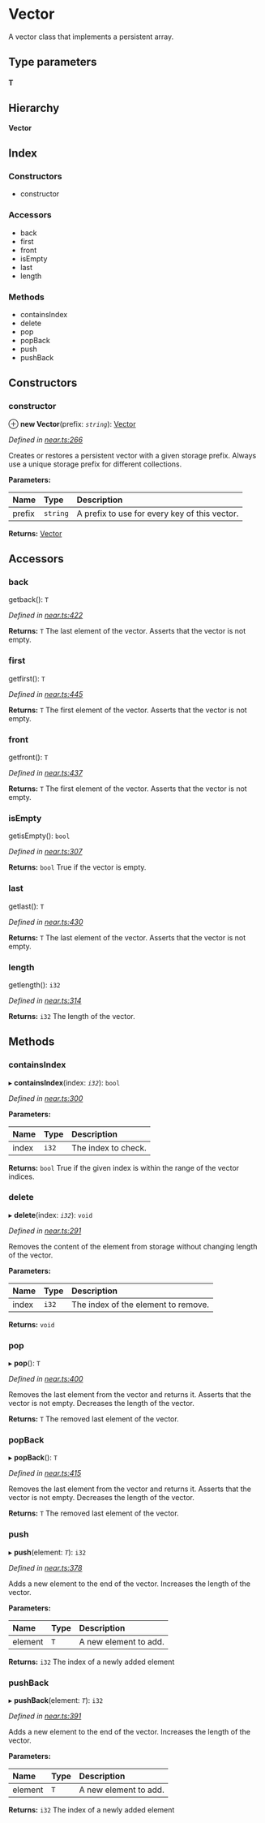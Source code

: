 # Vector

A vector class that implements a persistent array.

## Type parameters

#### T

## Hierarchy

**Vector**

## Index

### Constructors

* constructor

### Accessors

* back
* first
* front
* isEmpty
* last
* length

### Methods

* containsIndex
* delete
* pop
* popBack
* push
* pushBack

## Constructors

### constructor

⊕ **new Vector**\(prefix: _`string`_\): [Vector](https://github.com/nearprotocol/docs/tree/59dd4aad80e70dc96fa9fbff5f98c18d604a0fc3/docs/api-documentation/runtime-ts/classes/collections/_near_.collections.vector.md)

_Defined in_ [_near.ts:266_](https://github.com/nearprotocol/near-runtime-ts/blob/a2daf13/near.ts#L266)

Creates or restores a persistent vector with a given storage prefix. Always use a unique storage prefix for different collections.

**Parameters:**

| Name | Type | Description |
| :--- | :--- | :--- |
| prefix | `string` | A prefix to use for every key of this vector. |

**Returns:** [Vector](https://github.com/nearprotocol/docs/tree/59dd4aad80e70dc96fa9fbff5f98c18d604a0fc3/docs/api-documentation/runtime-ts/classes/collections/_near_.collections.vector.md)

## Accessors

### back

getback\(\): `T`

_Defined in_ [_near.ts:422_](https://github.com/nearprotocol/near-runtime-ts/blob/a2daf13/near.ts#L422)

**Returns:** `T` The last element of the vector. Asserts that the vector is not empty.

### first

getfirst\(\): `T`

_Defined in_ [_near.ts:445_](https://github.com/nearprotocol/near-runtime-ts/blob/a2daf13/near.ts#L445)

**Returns:** `T` The first element of the vector. Asserts that the vector is not empty.

### front

getfront\(\): `T`

_Defined in_ [_near.ts:437_](https://github.com/nearprotocol/near-runtime-ts/blob/a2daf13/near.ts#L437)

**Returns:** `T` The first element of the vector. Asserts that the vector is not empty.

### isEmpty

getisEmpty\(\): `bool`

_Defined in_ [_near.ts:307_](https://github.com/nearprotocol/near-runtime-ts/blob/a2daf13/near.ts#L307)

**Returns:** `bool` True if the vector is empty.

### last

getlast\(\): `T`

_Defined in_ [_near.ts:430_](https://github.com/nearprotocol/near-runtime-ts/blob/a2daf13/near.ts#L430)

**Returns:** `T` The last element of the vector. Asserts that the vector is not empty.

### length

getlength\(\): `i32`

_Defined in_ [_near.ts:314_](https://github.com/nearprotocol/near-runtime-ts/blob/a2daf13/near.ts#L314)

**Returns:** `i32` The length of the vector.

## Methods

### containsIndex

▸ **containsIndex**\(index: _`i32`_\): `bool`

_Defined in_ [_near.ts:300_](https://github.com/nearprotocol/near-runtime-ts/blob/a2daf13/near.ts#L300)

**Parameters:**

| Name | Type | Description |
| :--- | :--- | :--- |
| index | `i32` | The index to check. |

**Returns:** `bool` True if the given index is within the range of the vector indices.

### delete

▸ **delete**\(index: _`i32`_\): `void`

_Defined in_ [_near.ts:291_](https://github.com/nearprotocol/near-runtime-ts/blob/a2daf13/near.ts#L291)

Removes the content of the element from storage without changing length of the vector.

**Parameters:**

| Name | Type | Description |
| :--- | :--- | :--- |
| index | `i32` | The index of the element to remove. |

**Returns:** `void`

### pop

▸ **pop**\(\): `T`

_Defined in_ [_near.ts:400_](https://github.com/nearprotocol/near-runtime-ts/blob/a2daf13/near.ts#L400)

Removes the last element from the vector and returns it. Asserts that the vector is not empty. Decreases the length of the vector.

**Returns:** `T` The removed last element of the vector.

### popBack

▸ **popBack**\(\): `T`

_Defined in_ [_near.ts:415_](https://github.com/nearprotocol/near-runtime-ts/blob/a2daf13/near.ts#L415)

Removes the last element from the vector and returns it. Asserts that the vector is not empty. Decreases the length of the vector.

**Returns:** `T` The removed last element of the vector.

### push

▸ **push**\(element: _`T`_\): `i32`

_Defined in_ [_near.ts:378_](https://github.com/nearprotocol/near-runtime-ts/blob/a2daf13/near.ts#L378)

Adds a new element to the end of the vector. Increases the length of the vector.

**Parameters:**

| Name | Type | Description |
| :--- | :--- | :--- |
| element | `T` | A new element to add. |

**Returns:** `i32` The index of a newly added element

### pushBack

▸ **pushBack**\(element: _`T`_\): `i32`

_Defined in_ [_near.ts:391_](https://github.com/nearprotocol/near-runtime-ts/blob/a2daf13/near.ts#L391)

Adds a new element to the end of the vector. Increases the length of the vector.

**Parameters:**

| Name | Type | Description |
| :--- | :--- | :--- |
| element | `T` | A new element to add. |

**Returns:** `i32` The index of a newly added element

